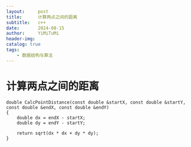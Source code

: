 ```yaml
---
layout:     post
title:      计算两点之间的距离
subtitle:   c++
date:       2024-08-15
author:     YiMiTuMi
header-img: 
catalog: true
tags:
    - 数据结构与算法
---
```


# 计算两点之间的距离


	double CalcPointDistance(const double &startX, const double &startY, const double &endX, const double &endY)
	{
	    double dx = endX - startX;
	    double dy = endY - startY;
	
	    return sqrt(dx * dx + dy * dy);
	}
